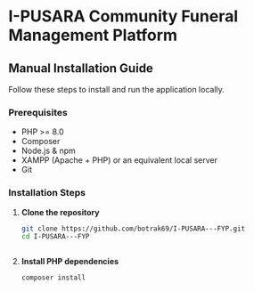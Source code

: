 # I-PUSARA Community Funeral Management Platform

## Manual Installation Guide

Follow these steps to install and run the application locally.

### Prerequisites
- PHP >= 8.0
- Composer
- Node.js & npm
- XAMPP (Apache + PHP) or an equivalent local server
- Git

### Installation Steps

1. **Clone the repository**
   ```bash
   git clone https://github.com/botrak69/I-PUSARA---FYP.git
   cd I-PUSARA---FYP



2. **Install PHP dependencies**
   ```bash
   composer install



